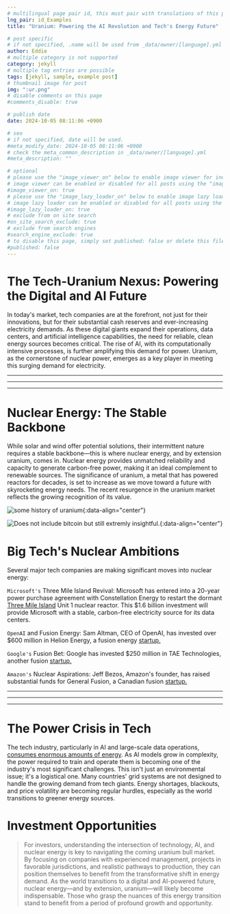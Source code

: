 ```yaml
---
# multilingual page pair id, this must pair with translations of this page. (This name must be unique)
lng_pair: id_Examples
title: "Uranium: Powering the AI Revolution and Tech's Energy Future"

# post specific
# if not specified, .name will be used from _data/owner/[language].yml
author: Eddie
# multiple category is not supported
category: jekyll
# multiple tag entries are possible
tags: [jekyll, sample, example post]
# thumbnail image for post
img: ":ur.png"
# disable comments on this page
#comments_disable: true

# publish date
date: 2024-10-05 08:11:06 +0900

# seo
# if not specified, date will be used.
#meta_modify_date: 2024-10-05 08:11:06 +0900
# check the meta_common_description in _data/owner/[language].yml
#meta_description: ""

# optional
# please use the "image_viewer_on" below to enable image viewer for individual pages or posts (_posts/ or [language]/_posts folders).
# image viewer can be enabled or disabled for all posts using the "image_viewer_posts: true" setting in _data/conf/main.yml.
#image_viewer_on: true
# please use the "image_lazy_loader_on" below to enable image lazy loader for individual pages or posts (_posts/ or [language]/_posts folders).
# image lazy loader can be enabled or disabled for all posts using the "image_lazy_loader_posts: true" setting in _data/conf/main.yml.
#image_lazy_loader_on: true
# exclude from on site search
#on_site_search_exclude: true
# exclude from search engines
#search_engine_exclude: true
# to disable this page, simply set published: false or delete this file
#published: false
---
```



# The Tech-Uranium Nexus: Powering the Digital and AI Future

In today's market, tech companies are at the forefront, not just for their innovations, but for their substantial cash reserves and ever-increasing electricity demands. As these digital giants expand their operations, data centers, and artificial intelligence capabilities, the need for reliable, clean energy sources becomes critical. The rise of AI, with its computationally intensive processes, is further amplifying this demand for power. Uranium, as the cornerstone of nuclear power, emerges as a key player in meeting this surging demand for electricity.

***
***
***

# Nuclear Energy: The Stable Backbone

While solar and wind offer potential solutions, their intermittent nature requires a stable backbone—this is where nuclear energy, and by extension uranium, comes in. Nuclear energy provides unmatched reliability and capacity to generate carbon-free power, making it an ideal complement to renewable sources. The significance of uranium, a metal that has powered reactors for decades, is set to increase as we move toward a future with skyrocketing energy needs. The recent resurgence in the uranium market reflects the growing recognition of its value.

![some history of uranium](:ur1.png){:data-align="center"}

![Does not include bitcoin but still extremly insightful.](:ur3.png){:data-align="center"}

# Big Tech's Nuclear Ambitions
Several major tech companies are making significant moves into nuclear energy:

`Microsoft's` Three Mile Island Revival: Microsoft has entered into a 20-year power purchase agreement with Constellation Energy to restart the dormant [Three Mile Island](https://www.bloomberg.com/news/articles/2024-09-20/microsoft-s-ai-power-needs-prompt-revival-of-three-mile-island-nuclear-plant) Unit 1 nuclear reactor. This $1.6 billion investment will provide Microsoft with a stable, carbon-free electricity source for its data centers.

`OpenAI` and Fusion Energy: Sam Altman, CEO of OpenAI, has invested over $600 million in Helion Energy, a fusion energy [startup.](https://finance.yahoo.com/news/big-ai-tech-companies-scrambling-123000034.html)

`Google's` Fusion Bet: Google has invested $250 million in TAE Technologies, another fusion [startup.](https://tae.com/tae-technologies-exceeds-fusion-reactor-performance-goals-by-250-as-company-closes-250-million-financing-round-totaling-1-2-billion-to-date/)

`Amazon's` Nuclear Aspirations: Jeff Bezos, Amazon's founder, has raised substantial funds for General Fusion, a Canadian fusion [startup.](https://www.bloomberg.com/news/articles/2024-08-08/bezos-backed-canadian-fusion-startup-moves-closer-to-demonstration-system)

***
***
***

# The Power Crisis in Tech
The tech industry, particularly in AI and large-scale data operations, [consumes enormous amounts of energy](https://www.iea.org/news/clean-sources-of-generation-are-set-to-cover-all-of-the-world-s-additional-electricity-demand-over-the-next-three-years). As AI models grow in complexity, the power required to train and operate them is becoming one of the industry's most significant challenges. This isn't just an environmental issue; it's a logistical one. Many countries' grid systems are not designed to handle the growing demand from tech giants. Energy shortages, blackouts, and price volatility are becoming regular hurdles, especially as the world transitions to greener energy sources.



# Investment Opportunities

> For investors, understanding the intersection of technology, AI, and nuclear energy is key to navigating the coming uranium bull market. By focusing on companies with experienced management, projects in favorable jurisdictions, and realistic pathways to production, they can position themselves to benefit from the transformative shift in energy demand.
> As the world transitions to a digital and AI-powered future, nuclear energy—and by extension, uranium—will likely become indispensable. Those who grasp the nuances of this energy transition stand to benefit from a period of profound growth and opportunity.
